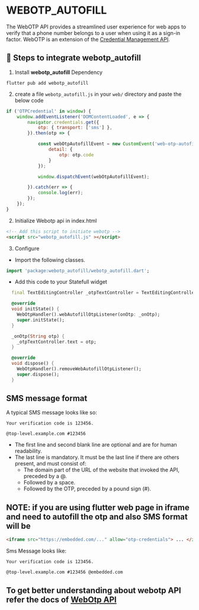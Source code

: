<!--
This README describes the package. If you publish this package to pub.dev,
this README's contents appear on the landing page for your package.

For information about how to write a good package README, see the guide for
[writing package pages](https://dart.dev/guides/libraries/writing-package-pages).

For general information about developing packages, see the Dart guide for
[creating packages](https://dart.dev/guides/libraries/create-library-packages)
and the Flutter guide for
[developing packages and plugins](https://flutter.dev/developing-packages).
-->

# WEBOTP_AUTOFILL

The WebOTP API provides a streamlined user experience for web apps to verify that a phone number belongs to a user when using it as a sign-in factor. WebOTP is an extension of the [Credential Management API](https://developer.mozilla.org/en-US/docs/Web/API/Credential_Management_API).

## 📖 Steps to integrate webotp_autofill

1. Install **webotp_autofill** Dependency

```
flutter pub add webotp_autofill
```

2. create a file `webotp_autofill.js` in your `web/` directory and paste the below code

```js
if ('OTPCredential' in window) {
    window.addEventListener('DOMContentLoaded', e => {
        navigator.credentials.get({
            otp: { transport: ['sms'] },
        }).then(otp => {

            const webOtpAutofillEvent = new CustomEvent('web-otp-autofill', {
                detail: {
                    otp: otp.code
                }
            });

            window.dispatchEvent(webOtpAutofillEvent);

        }).catch(err => {
            console.log(err);
        });
    });
}
```

2. Initialize Webotp api in index.html

```html
<!-- Add this script to initiate webotp -->
<script src="webotp_autofill.js" ></script>
```

3. Configure

- Import the following classes.

```dart
import 'package:webotp_autofill/webotp_autofill.dart';
```

- Add this code to your Statefull widget

```dart
  final TextEditingController _otpTextController = TextEditingController();

  @override
  void initState() {
    WebOtpHandler().webAutofillOtpListener(onOtp: _onOtp);
    super.initState();
  }

  _onOtp(String otp) {
    _otpTextController.text = otp;
  }

  @override
  void dispose() {
    WebOtpHandler().removeWebAutofillOtpListener();
    super.dispose();
  }
```

## SMS message format

A typical SMS message looks like so:

```sms
Your verification code is 123456.

@top-level.example.com #123456
```

- The first line and second blank line are optional and are for human readability.
- The last line is mandatory. It must be the last line if there are others present, and must consist of:
  - The domain part of the URL of the website that invoked the API, preceded by a @.
  - Followed by a space.
  - Followed by the OTP, preceded by a pound sign (#).

## NOTE: if you are using flutter web page in iframe and need to autofill the otp and also SMS format will be 

```html
<iframe src="https://embedded.com/..." allow="otp-credentials"> ... </iframe>
```

Sms Message looks like:

```sms
Your verification code is 123456.

@top-level.example.com #123456 @embedded.com
```

## To get better understanding about webotp API refer the docs of [WebOtp API](https://developer.mozilla.org/en-US/docs/Web/API/WebOTP_API)
